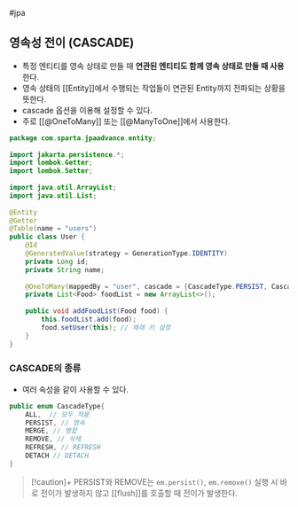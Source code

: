 #jpa 

## 영속성 전이 (CASCADE)
+ 특정 엔티티를 영속 상태로 만들 때 **연관된 엔티티도 함께 영속 상태로 만들 때 사용**한다.
+ 영속 상태의 [[Entity]]에서 수행되는 작업들이 연관된 Entity까지 전파되는 상황을 뜻한다.
+ cascade 옵션을 이용해 설정할 수 있다.
+ 주로 [[@OneToMany]] 또는 [[@ManyToOne]]에서 사용한다.

```java
package com.sparta.jpaadvance.entity;  
  
import jakarta.persistence.*;  
import lombok.Getter;  
import lombok.Setter;  
  
import java.util.ArrayList;  
import java.util.List;  
  
@Entity  
@Getter  
@Table(name = "users")  
public class User {  
    @Id  
    @GeneratedValue(strategy = GenerationType.IDENTITY)  
    private Long id;  
    private String name;  
  
    @OneToMany(mappedBy = "user", cascade = {CascadeType.PERSIST, CascadeType.REMOVE})  
    private List<Food> foodList = new ArrayList<>();  
  
    public void addFoodList(Food food) {  
        this.foodList.add(food);  
        food.setUser(this); // 왜래 키 설정  
    }  
}
```

### CASCADE의 종류
+ 여러 속성을 같이 사용할 수 있다.
```JAVA
public enum CascadeType{
	ALL,  // 모두 적용
	PERSIST, // 영속
	MERGE, // 병합
	REMOVE, // 삭제
	REFRESH, // REFRESH
	DETACH // DETACH
}
```

> [!caution]+ 
> PERSIST와 REMOVE는 `em.persist()`, `em.remove()` 실행 시 바로 전이가 발생하지 않고 [[flush]]를 호출할 때 전이가 발생한다.

